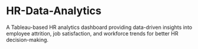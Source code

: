# HR-Data-Analytics
A Tableau-based HR analytics dashboard providing data-driven insights into employee attrition, job satisfaction, and workforce trends for better HR decision-making.
